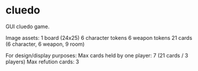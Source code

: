 # cluedo
GUI cluedo game.

Image assets:
1 board (24x25) 
6 character tokens 
6 weapon tokens 
21 cards (6 character, 6 weapon, 9 room)


For design/display purposes: 
Max cards held by one player: 7 (21 cards / 3 players) 
Max refution cards: 3 


